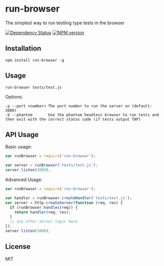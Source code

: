 # run-browser

The simplest way to run testling type tests in the browser

[![Dependency Status](https://gemnasium.com/ForbesLindesay/run-browser.png)](https://gemnasium.com/ForbesLindesay/run-browser)
[![NPM version](https://badge.fury.io/js/run-browser.png)](http://badge.fury.io/js/run-browser)

## Installation

    npm install run-browser -g


## Usage

    run-browser tests/test.js

Options:

    -p --port <number> The port number to run the server on (default: 3000)
    -b --phantom       Use the phantom headless browser to run tests and then exit with the correct status code (if tests output TAP)

## API Usage

Basic usage:

```js
var runBrowser = require('run-browser');

var server = runBrowser('tests/test.js');
server.listen(3000);
```

Advanced Usage:

```js
var runBrowser = require('run-browser');

var handler = runBrowser.createHandler('tests/test.js');
var server = http.createServer(function (req, res) {
  if (runBrowser.handles(req)) {
    return handler(req, res);
  }
  // any other server logic here
});
server.listen(3000);
```


## License

  MIT